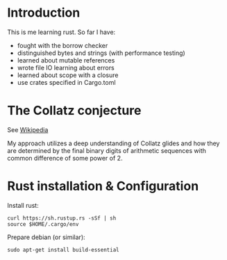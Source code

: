 # Introduction

This is me learning rust.  So far I have:

* fought with the borrow checker
* distinguished bytes and strings (with performance testing)
* learned about mutable references
* wrote file IO learning about errors
* learned about scope with a closure
* use crates specified in Cargo.toml

# The Collatz conjecture

See [Wikipedia](https://en.wikipedia.org/wiki/Collatz_conjecture)

My approach utilizes a deep understanding of Collatz glides and how they are
determined by the final binary digits of arithmetic sequences with common
difference of some power of 2.

# Rust installation & Configuration

Install rust:

    curl https://sh.rustup.rs -sSf | sh
    source $HOME/.cargo/env 

Prepare debian (or similar):

    sudo apt-get install build-essential
